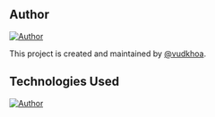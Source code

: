 ## Author

[![Author](https://contrib.rocks/image?repo=vudkhoa/Game2D_SortMergeFight)](https://github.com/vudkhoa/Game2D_SortMergeFight/graphs/contributors)

This project is created and maintained by [@vudkhoa](https://github.com/vudkhoa).

## Technologies Used
[![Author](https://learn.microsoft.com/en-us/dotnet/media/logo_csharp.png)](https://learn.microsoft.com/en-us/dotnet/csharp/)
